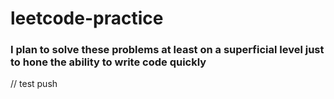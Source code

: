 # leetcode-practice
### I plan to solve these problems at least on a superficial level just to hone the ability to write code quickly
// test push
